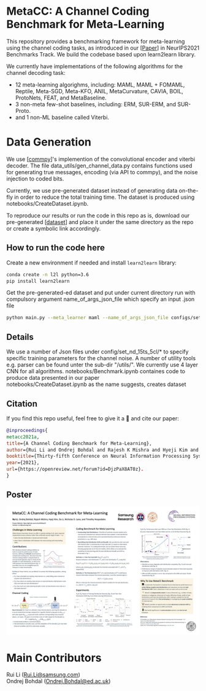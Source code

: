 # MetaCC: A Channel Coding Benchmark for Meta-Learning

This repository provides a benchmarking framework for meta-learning using the channel coding tasks, as introduced in our [[Paper](https://arxiv.org/pdf/2107.07579.pdf)] in NeurIPS2021 Benchmarks Track. We build the codebase based upon learn2learn library.  

We currently have implementations of the following algorithms for the channel decoding task:   
- 12 meta-learning algorighms, including: MAML, MAML + FOMAML, Reptile, Meta-SGD, Meta-KFO, ANIL, MetaCurvature, CAVIA, BOIL, ProtoNets, FEAT, and MetaBaseline.  
- 3 non-meta few-shot baselines, including: ERM, SUR-ERM, and SUR-Proto.   
- and 1 non-ML baseline called Viterbi.  

# Data Generation  
We use [[commpy](https://github.com/veeresht/CommPy/blob/master/doc/index.rst)]'s implemention of the convolutional encoder and viterbi decoder. 
The file data_utils/gen_channel_data.py contains functions used for generating true messages, encoding (via API to commpy), and the noise injection to coded bits. 

Currently, we use pre-generated dataset instead of generating data on-the-fly in order to reduce the total training time. The dataset is produced using notebooks/CreateDataset.ipynb. 

To reproduce our results or run the code in this repo as is, download our pre-generated [[dataset](https://drive.google.com/drive/folders/1d5Txip4sryfL4kIv-PY3AjzJcwa2qiMK)] and place it under the same directory as the repo or create a symbolic link accordingly.

## How to run the code here  
Create a new environment if needed and install ``learn2learn`` library:  
```bash
conda create -n l2l python=3.6
pip install learn2learn
```
Get the pre-generated-ed dataset and put under current directory run with compulsory argument name_of_args_json_file which specify an input .json file  

```bash
python main.py --meta_learner maml --name_of_args_json_file configs/set_nd_15ts_5cls/awgn_mid_higher.json  
```

## Details
We use a number of Json files under config/set_nd_15ts_5cl/* to specify specific training parameters for the channel noise. A number of utility tools e.g. parser can be found unter the sub-dir "/utils/". We currently use 4 layer CNN for all algorithms. 
notebooks/Benchmark.ipynb containes code to produce data presented in our paper  
notebooks/CreateDataset.ipynb as the name suggests, creates dataset


## Citation
If you find this repo useful, feel free to give it a :star2: and cite our paper:  

```bibtex
@inproceedings{
metacc2021a,  
title={A Channel Coding Benchmark for Meta-Learning},  
author={Rui Li and Ondrej Bohdal and Rajesh K Mishra and Hyeji Kim and Da Li and Nicholas Donald Lane and Timothy Hospedales},  
booktitle={Thirty-fifth Conference on Neural Information Processing Systems Datasets and Benchmarks Track},  
year={2021},  
url={https://openreview.net/forum?id=DjzPaX8AT0z}. 
}
```

## Poster 

![poster](./docs/NeurIPS21_poster.png)

# Main Contributors 
Rui Li (Rui.Li@samsung.com)   
Ondrej Bohdal (Ondrej.Bohdal@ed.ac.uk)  

